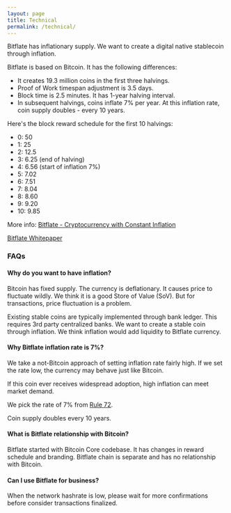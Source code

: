 ```yaml
---
layout: page
title: Technical
permalink: /technical/
---
```


Bitflate has inflationary supply. We want to create a digital native stablecoin through inflation.

Bitflate is based on Bitcoin. It has the following differences:

- It creates 19.3 million coins in the first three halvings.
- Proof of Work timespan adjustment is 3.5 days.
- Block time is 2.5 minutes. It has 1-year halving interval.
- In subsequent halvings, coins inflate 7% per year. At this inflation rate, coin supply doubles - every 10 years.

Here's the block reward schedule for the first 10 halvings:

- 0: 50
- 1: 25
- 2: 12.5
- 3: 6.25 (end of halving)
- 4: 6.56 (start of inflation 7%)
- 5: 7.02
- 6: 7.51
- 7: 8.04
- 8: 8.60
- 9: 9.20
- 10: 9.85

More info: [Bitflate - Cryptocurrency with Constant Inflation](https://bitflate.github.io/post/2019/04/14/bitflate-cryptocurrency-with-constant-inflation.html)

<a href="/bitflate.pdf" target="_blank">Bitflate Whitepaper</a>

### FAQs

#### Why do you want to have inflation?

Bitcoin has fixed supply. The currency is deflationary. It causes price to fluctuate wildly. We think it is a good Store of Value (SoV). But for transactions, price fluctuation is a problem.

Existing stable coins are typically implemented through bank ledger. This requires 3rd party centralized banks. We want to create a stable coin through inflation. We think inflation would add liquidity to Bitflate currency.

#### Why Bitflate inflation rate is 7%?

We take a not-Bitcoin approach of setting inflation rate fairly high. If we set the rate low, the currency may behave just like Bitcoin.

If this coin ever receives widespread adoption, high inflation can meet market demand.

We pick the rate of 7% from [Rule 72](https://en.wikipedia.org/wiki/Rule_of_72).

Coin supply doubles every 10 years.

#### What is Bitflate relationship with Bitcoin?

Bitflate started with Bitcoin Core codebase. It has changes in reward schedule and branding.
Bitflate chain is separate and has no relationship with Bitcoin.

#### Can I use Bitflate for business?

When the network hashrate is low, please wait for more confirmations before consider transactions finalized.
